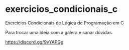 # exercicios_condicionais_c
Exercícios Condicionais de Lógica de Programação em C

Para trocar uma ideia com a galera e sanar dúvidas.

https://discord.gg/9vYAPGg
